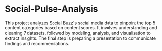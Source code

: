 # Social-Pulse-Analysis
This project analyzes Social Buzz's social media data to pinpoint the top 5 content categories based on content scores. It involves understanding and cleaning 7 datasets, followed by modeling, analysis, and visualization to extract insights. The final step is preparing a presentation to communicate findings and recommendations.
